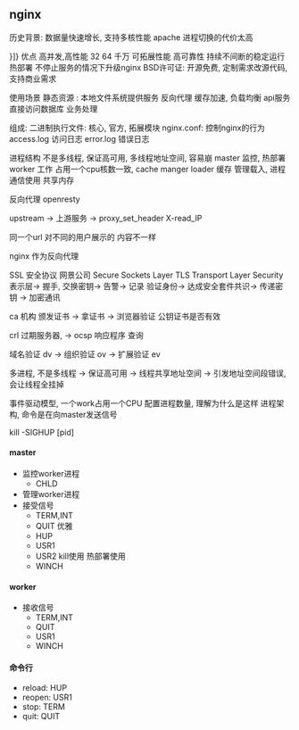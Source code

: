 ## nginx


历史背景:
数据量快速增长, 支持多核性能
apache 进程切换的代价太高

}]}
优点
 高并发,高性能 32 64 千万
可拓展性能
高可靠性  持续不间断的稳定运行
热部署   不停止服务的情况下升级nginx
BSD许可证: 开源免费, 定制需求改源代码, 支持商业需求

使用场景
	静态资源 : 本地文件系统提供服务
	反向代理 缓存加速, 负载均衡
	api服务  直接访问数据库  业务处理

组成:
	二进制执行文件: 核心, 官方, 拓展模块
	nginx.conf: 控制nginx的行为
	access.log 访问日志
	error.log 错误日志


进程结构
不是多线程, 保证高可用, 多线程地址空间, 容易崩
master 监控, 热部署
worker 工作 占用一个cpu核数一致,
cache manger loader 缓存 管理载入,
进程通信使用 共享内存


反向代理 openresty


upstream -> 上游服务 ->
proxy_set_header X-read_IP

同一个url 对不同的用户展示的 内容不一样

nginx 作为反向代理


SSL 安全协议 网景公司 Secure Sockets  Layer
TLS Transport Layer   Security
表示层-> 握手, 交换密钥-> 告警-> 记录
验证身份-> 达成安全套件共识-> 传递密钥 -> 加密通讯

ca 机构 颁发证书 ->  拿证书 -> 浏览器验证 公钥证书是否有效

crl 过期服务器, -> ocsp 响应程序 查询

域名验证 dv -> 组织验证 ov -> 扩展验证 ev


多进程, 不是多线程 -> 保证高可用 -> 线程共享地址空间  -> 引发地址空间段错误,会让线程全挂掉

事件驱动模型, 一个work占用一个CPU 配置进程数量, 理解为什么是这样  进程架构, 命令是在向master发送信号

kill -SIGHUP [pid]

<!-- tabs:start -->


#### **master**

 * 监控worker进程
   * CHLD
 * 管理worker进程
 * 接受信号
   * TERM,INT
   * QUIT  优雅
   * HUP
   * USR1
   * USR2  kill使用 热部署使用
   * WINCH

#### **worker**

* 接收信号
   * TERM,INT
   * QUIT
   * USR1
   * WINCH


#### 命令行
* reload: HUP
* reopen: USR1
* stop: TERM
* quit: QUIT


<!-- tabs:end ->

建立3握手, nginx怎么收到读事件->

内核获取等待处理的事件-> epoll

epoll
高并发链接中, 每次处理的活跃链接占比小

eventpoll data
遍历链表里只有活跃的链接

读取http消息

用户态代码完成链接切换


底层 阻塞非阻塞 切换进程
调用方式 : 同步异步 ->

模块
- core
  - events
    - epoll
    - event_core
  - http
    - upstream
    - http_core_module
    - 响应过滤
    - 请求处理
  - mail
    - core_module
  - stream
    - core_module
  - core
  - errlog
  - thread_pool
  - openssl
- conf

keepalive 多个http请求通过复用tcp链接,

连接池
work_connection 占用内存 (232byte+96byte)*2

内存池

共享内存 -> 切分slot
小对象,避免碎片, 避免重复初始化


listen [port]
listen [ip]:80
listen [] default


read req Headers ->决定使用哪个server块

那个location 生效
是否要限速
验证auth
生成响应 -> upstream servcies
返回过滤 gzip images
记录acess

post_read
server_revrite
 重定向, 简单返回
 重写url  break  premanent: 301,永久 redirect:302 临时  rewitelog
 if 逻辑判断 表达式~大小写敏感, ~*大小写不敏感
    文件 -f
    目录 -d
    软连 -e
    可执行 -x
find_config
  最长匹配 < 正则匹配 ^~禁止正则
Rewrite


Post_rewite

preaccess
  限制客户端并发 limit_conn 资源服务器
  限制一个连接上每秒处理的请求数, leakybucket算法(蓄水池, 水库) limit_req在conn之前

access   satisfy
  内网 access
  auth basic
  auth request
post_access
preconent
  try_files 反向代理实用
  mirror 流量拷贝, 多个环境处理用户流量
content
  static
  root  映射为文件 返回静态资源
  alias alias不会拼接location
  index autoindex
  concat 访问多个小文件合并到一次http返回
响应过滤
  header 过滤
  body 过滤
  copy_filter 复制包体内容
  postpone_filter 处理子请求
  header_filter 构造响应头
  write_filter 发送响应
  sub_filter
  addition 响应前后修改内容
  referer invalid_referers(1不让), referer_hash_bucket_size, referer_hash_max_size
  secure_link (url 加密,hash前的url,)

log
  log_format

变量
  http请求相关
    args_value,query_string,is_args(?:""),content_length,content_type
    uri,request_uri,scheme,request_method,remote_user,request_length
    request_body_file,request_body(反向代理的时候), request
    host(请求行, host头, 匹配上的server_name)
    binary_remote_addr(二进制), remote_addr,conneetion_request,proxy_protocol_addr
    request_time,



Rewrite 模块

301: http1.0 永久重定向
302: 临时重定向, 禁止被缓存

http1.1
303: 临时 允许改变方法, 禁止被缓存
307: 临时, 不允许改变方法, 禁止被缓存
308: 永久, 不允许改变方法


## 反向代理和负载均衡

负载均衡:
  akf拓展立方体
    x:水平扩展, 轻松容易
    y:功能拆分, 更改代码 , 重构, 解决数据量的上升
    z:用户功能, cdn, 固定用户, 到固定集群

反向代理:
  4: udp-> udp, tcp-> tcp
  7: 应用层, 有业务信息, memecached, cgi, uwsig, grpc, http, websocket

缓存:
  时间缓存:缓存在nginx机器上, 直接返回内容
  空间缓存:预取内容

### http 7层反向代理
反向代理
  proxy_pass 会替换url
  接收客户端包,

### upsteam 4层 与上游交付
  加权round-robin, weight,无法保证一类请求, 某一台服务处理, x: 水平扩展
  对上游使用keepalive, 提升吞吐量, 降低时延
  z: hash算法, 某一类, 某一台服务处理,
    一致性hash 环, 避免扩容或者宕机后,路由发生大规模变化, 缓存大规模失效

  接收上游响应
    proxy_buffer_size cookie太长, proxy_read_timeout proxy_limit_rate, proxy_store
  转发响应
    proxy_ignore_headers X-Accel-Limit_Rate  proxy_hide_header proxy_pass_Header
  上游返回失败
    proxy_next_upstream
双向认证
  proxy_ssl_certificate, proxy_ssl_verify

缓存
  nginx缓存, 浏览器缓存

